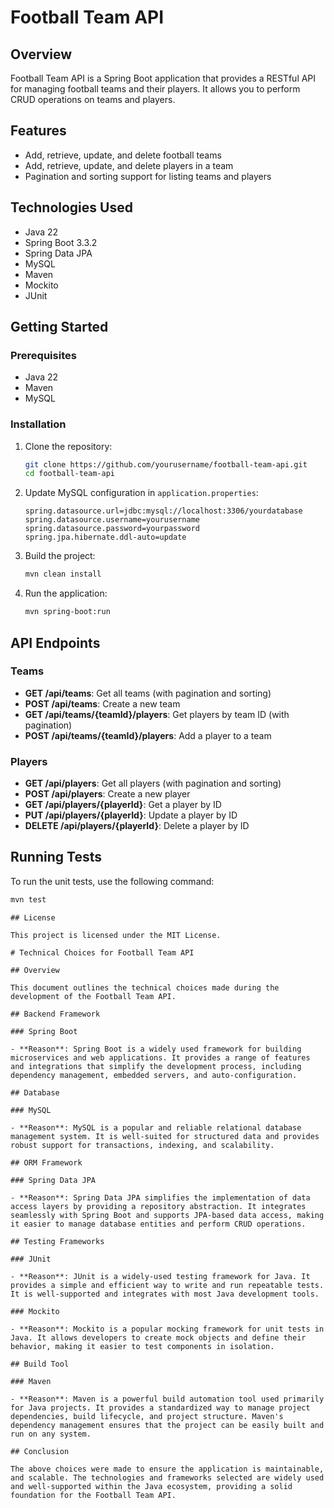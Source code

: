 # Football Team API

## Overview

Football Team API is a Spring Boot application that provides a RESTful API for managing football teams and their players. It allows you to perform CRUD operations on teams and players.

## Features

- Add, retrieve, update, and delete football teams
- Add, retrieve, update, and delete players in a team
- Pagination and sorting support for listing teams and players

## Technologies Used

- Java 22
- Spring Boot 3.3.2
- Spring Data JPA
- MySQL
- Maven
- Mockito
- JUnit

## Getting Started

### Prerequisites

- Java 22
- Maven
- MySQL

### Installation

1. Clone the repository:
   ```bash
   git clone https://github.com/yourusername/football-team-api.git
   cd football-team-api
   ```

2. Update MySQL configuration in `application.properties`:
   ```properties
   spring.datasource.url=jdbc:mysql://localhost:3306/yourdatabase
   spring.datasource.username=yourusername
   spring.datasource.password=yourpassword
   spring.jpa.hibernate.ddl-auto=update
   ```

3. Build the project:
   ```bash
   mvn clean install
   ```

4. Run the application:
   ```bash
   mvn spring-boot:run
   ```

## API Endpoints

### Teams

- **GET /api/teams**: Get all teams (with pagination and sorting)
- **POST /api/teams**: Create a new team
- **GET /api/teams/{teamId}/players**: Get players by team ID (with pagination)
- **POST /api/teams/{teamId}/players**: Add a player to a team

### Players

- **GET /api/players**: Get all players (with pagination and sorting)
- **POST /api/players**: Create a new player
- **GET /api/players/{playerId}**: Get a player by ID
- **PUT /api/players/{playerId}**: Update a player by ID
- **DELETE /api/players/{playerId}**: Delete a player by ID

## Running Tests

To run the unit tests, use the following command:
```bash
mvn test
```


```
## License

This project is licensed under the MIT License.

# Technical Choices for Football Team API

## Overview

This document outlines the technical choices made during the development of the Football Team API.

## Backend Framework

### Spring Boot

- **Reason**: Spring Boot is a widely used framework for building microservices and web applications. It provides a range of features and integrations that simplify the development process, including dependency management, embedded servers, and auto-configuration.

## Database

### MySQL

- **Reason**: MySQL is a popular and reliable relational database management system. It is well-suited for structured data and provides robust support for transactions, indexing, and scalability.

## ORM Framework

### Spring Data JPA

- **Reason**: Spring Data JPA simplifies the implementation of data access layers by providing a repository abstraction. It integrates seamlessly with Spring Boot and supports JPA-based data access, making it easier to manage database entities and perform CRUD operations.

## Testing Frameworks

### JUnit

- **Reason**: JUnit is a widely-used testing framework for Java. It provides a simple and efficient way to write and run repeatable tests. It is well-supported and integrates with most Java development tools.

### Mockito

- **Reason**: Mockito is a popular mocking framework for unit tests in Java. It allows developers to create mock objects and define their behavior, making it easier to test components in isolation.

## Build Tool

### Maven

- **Reason**: Maven is a powerful build automation tool used primarily for Java projects. It provides a standardized way to manage project dependencies, build lifecycle, and project structure. Maven's dependency management ensures that the project can be easily built and run on any system.

## Conclusion

The above choices were made to ensure the application is maintainable, and scalable. The technologies and frameworks selected are widely used and well-supported within the Java ecosystem, providing a solid foundation for the Football Team API.
```
